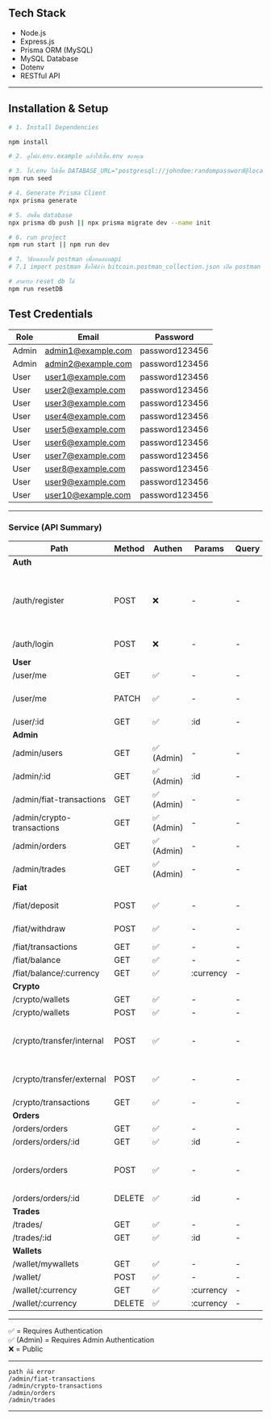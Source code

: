 ## Tech Stack

- Node.js
- Express.js
- Prisma ORM (MySQL)
- MySQL Database
- Dotenv
- RESTful API

---

## Installation & Setup

```bash
# 1. Install Dependencies

npm install

# 2. ดูไฟล์.env.example แล้วไปเซ็ต.env ของคุณ

# 3. ไป.env ไปเซ็ต DATABASE_URL="postgresql://johndoe:randompassword@localhost:5432/mydb?schema=public" <= ตัวอย่าง แล้ว npm run seed
npm run seed

# 4. Generate Prisma Client
npx prisma generate

# 5. อัพขึ้น database
npx prisma db push || npx prisma migrate dev --name init

# 6. run project
npm run start || npm run dev

# 7. วิธีทดสอบใช้ postman เพื่อทดสอบapi
# 7.1 import postman ชื่อไฟล์ว่า bitcoin.postman_collection.json เปิด postman แล้วกด import ได้เลย

# สามารถ reset db ได้
npm run resetDB

```

## Test Credentials

| Role  | Email              | Password       |
| ----- | ------------------ | -------------- |
| Admin | admin1@example.com | password123456 |
| Admin | admin2@example.com | password123456 |
| User  | user1@example.com  | password123456 |
| User  | user2@example.com  | password123456 |
| User  | user3@example.com  | password123456 |
| User  | user4@example.com  | password123456 |
| User  | user5@example.com  | password123456 |
| User  | user6@example.com  | password123456 |
| User  | user7@example.com  | password123456 |
| User  | user8@example.com  | password123456 |
| User  | user9@example.com  | password123456 |
| User  | user10@example.com | password123456 |

---

### Service (API Summary)

| Path                       | Method | Authen     | Params    | Query | Body                                                         |
| -------------------------- | ------ | ---------- | --------- | ----- | ------------------------------------------------------------ |
| **Auth**                   |
| /auth/register             | POST   | ❌         | -         | -     | { identity, firstName, lastName, password, confirmPassword } |
| /auth/login                | POST   | ❌         | -         | -     | { identity, password }                                       |
| **User**                   |
| /user/me                   | GET    | ✅         | -         | -     | -                                                            |
| /user/me                   | PATCH  | ✅         | -         | -     | { userName?, firstName?, lastName?, etc. }                   |
| /user/:id                  | GET    | ✅         | :id       | -     | -                                                            |
| **Admin**                  |
| /admin/users               | GET    | ✅ (Admin) | -         | -     | -                                                            |
| /admin/:id                 | GET    | ✅ (Admin) | :id       | -     | -                                                            |
| /admin/fiat-transactions   | GET    | ✅ (Admin) | -         | -     | -                                                            |
| /admin/crypto-transactions | GET    | ✅ (Admin) | -         | -     | -                                                            |
| /admin/orders              | GET    | ✅ (Admin) | -         | -     | -                                                            |
| /admin/trades              | GET    | ✅ (Admin) | -         | -     | -                                                            |
| **Fiat**                   |
| /fiat/deposit              | POST   | ✅         | -         | -     | { amount, currency }                                         |
| /fiat/withdraw             | POST   | ✅         | -         | -     | { amount, currency }                                         |
| /fiat/transactions         | GET    | ✅         | -         | -     | -                                                            |
| /fiat/balance              | GET    | ✅         | -         | -     | -                                                            |
| /fiat/balance/:currency    | GET    | ✅         | :currency | -     | -                                                            |
| **Crypto**                 |
| /crypto/wallets            | GET    | ✅         | -         | -     | -                                                            |
| /crypto/wallets            | POST   | ✅         | -         | -     | { currency }                                                 |
| /crypto/transfer/internal  | POST   | ✅         | -         | -     | { receiverWalletId, amount, crypto_type }                    |
| /crypto/transfer/external  | POST   | ✅         | -         | -     | { targetAddress, amount, crypto_type }                       |
| /crypto/transactions       | GET    | ✅         | -         | -     | -                                                            |
| **Orders**                 |
| /orders/orders             | GET    | ✅         | -         | -     | -                                                            |
| /orders/orders/:id         | GET    | ✅         | :id       | -     | -                                                            |
| /orders/orders             | POST   | ✅         | -         | -     | { type, crypto_type, amount, price_per_unit }                |
| /orders/orders/:id         | DELETE | ✅         | :id       | -     | -                                                            |
| **Trades**                 |
| /trades/                   | GET    | ✅         | -         | -     | -                                                            |
| /trades/:id                | GET    | ✅         | :id       | -     | -                                                            |
| **Wallets**                |
| /wallet/mywallets          | GET    | ✅         | -         | -     | -                                                            |
| /wallet/                   | POST   | ✅         | -         | -     | { currency }                                                 |
| /wallet/:currency          | GET    | ✅         | :currency | -     | -                                                            |
| /wallet/:currency          | DELETE | ✅         | :currency | -     | -                                                            |

---

✅ = Requires Authentication  
✅ (Admin) = Requires Admin Authentication  
❌ = Public

---

```text
path ที่มี error
/admin/fiat-transactions
/admin/crypto-transactions
/admin/orders
/admin/trades
```

---

